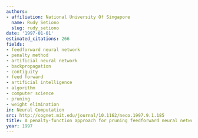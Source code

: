 ```yaml
---
authors:
- affiliation: National University Of Singapore
  name: Rudy Setiono
  slug: rudy_setiono
date: '1997-01-01'
estimated_citations: 266
fields:
- feedforward neural network
- penalty method
- artificial neural network
- backpropagation
- contiguity
- feed forward
- artificial intelligence
- algorithm
- computer science
- pruning
- weight elimination
in: Neural Computation
src: http://cognet.mit.edu/journal/10.1162/neco.1997.9.1.185
title: A penalty-function approach for pruning feedforward neural networks
year: 1997
---
```

